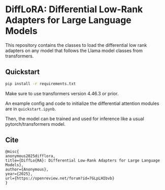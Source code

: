 # DiffLoRA: Differential Low-Rank Adapters for Large Language Models

This repository contains the classes to load the differential low rank adapters on any model that follows the Llama model classes from transformers.


## Quickstart

```bash
pip install -r requirements.txt
```

Make sure to use transformers version 4.46.3 or prior.

An example config and code to initialize the differential attention modules are in `quickstart.ipynb`.

Then, the model can be trained and used for inference like a usual pytorch/transformers model. 


## Cite
```
@misc{
anonymous2025difflora,
title={DiffLo{RA}: Differential Low-Rank Adapters for Large Language Models},
author={Anonymous},
year={2025},
url={https://openreview.net/forum?id=7GLpLHIbvb}
}
```
